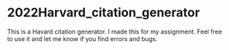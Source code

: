 # 2022Harvard_citation_generator
This is a Havard citation generator. I made this for my assignment. Feel free to use it and let me know if you find errors and bugs.
